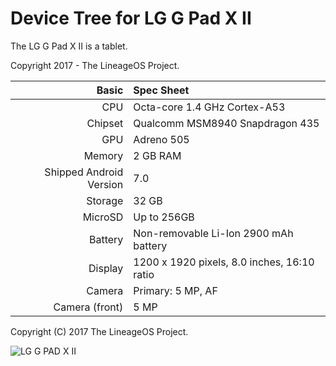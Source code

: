 Device Tree for LG G Pad X II
===========================================

The LG G Pad X II is a tablet.

Copyright 2017 - The LineageOS Project.

Basic   | Spec Sheet
-------:|:-------------------------
CPU     | Octa-core 1.4 GHz Cortex-A53
Chipset | Qualcomm MSM8940 Snapdragon 435
GPU     | Adreno 505
Memory  | 2 GB RAM
Shipped Android Version | 7.0
Storage | 32 GB
MicroSD | Up to 256GB
Battery | Non-removable Li-Ion 2900 mAh battery
Display | 1200 x 1920 pixels, 8.0 inches, 16:10 ratio
Camera  | Primary: 5 MP, AF
Camera (front)	| 5 MP

Copyright (C) 2017 The LineageOS Project.

![LG G PAD X II](https://cdn2.gsmarena.com/vv/pics/lg/lg-g-pad-iv-8.0-fhd-1.jpg "LG G PAD X II")
